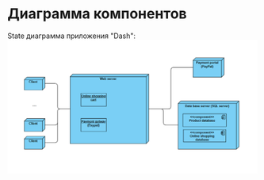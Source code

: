 # Диаграмма компонентов

State диаграмма приложения "Dash":
![Диалог добавления напоминания](../Images/ComponentDeployment.png)